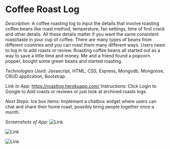 # Coffee Roast Log 

*Description:*
A coffee roasting log to input the details that involve roasting coffee beans like roast method, temperature, fan settings, time of first crack and other details. All these details matter if you want the same consistent roast/taste in your cup of coffee. There are many types of beans from different countries and you can roast them many different ways. Users need to log in to add roasts or review. Roasting coffee beans all started out as a way to save a little time and money. Me and a friend found a popcorn popper, bought some green beans and started roasting. 

*Technologies Used:*
Javascript, HTML, CSS, Express, Mongodb, Mongoose, CRUD application, Bootstrap

*Link to App:*
https://roastlog.herokuapp.com/
Instructions: Click Login to Google to Add roasts or reviews or just look at archived roasts logs. 

*Next Steps:*
Ice box items: Implement a chatbox widget where users can chat and share their home roast, possibly bring people together once a month.

*Screenshots of App:*
![Link](https://i.imgur.com/dRDpE8F.png)

![Link](https://i.imgur.com/dRDpE8F.png)

![Link](https://i.imgur.com/nepQlc7.png)
